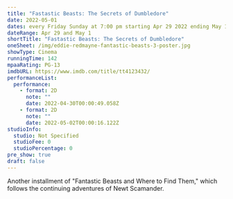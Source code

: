```yaml
---
title: "Fastastic Beasts: The Secrets of Dumbledore"
date: 2022-05-01
dates: every Friday Sunday at 7:00 pm starting Apr 29 2022 ending May 1 2022
dateRange: Apr 29 and May 1
shortTitle: "Fastastic Beasts: The Secrets of Dumbledore"
oneSheet: /img/eddie-redmayne-fantastic-beasts-3-poster.jpg
showType: Cinema
runningTime: 142
mpaaRating: PG-13
imdbURL: https://www.imdb.com/title/tt4123432/
performanceList:
  performance:
    - format: 2D
      note: ""
      date: 2022-04-30T00:00:49.058Z
    - format: 2D
      note: ""
      date: 2022-05-02T00:00:16.122Z
studioInfo:
  studio: Not Specified
  studioFee: 0
  studioPercentage: 0
pre_show: true
draft: false
---
```

Another installment of "Fantastic Beasts and Where to Find Them," which follows the continuing adventures of Newt Scamander.